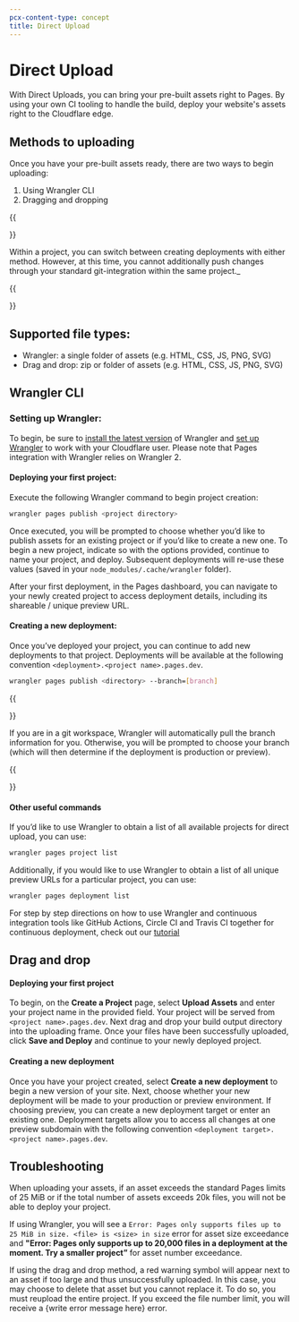 ```yaml
---
pcx-content-type: concept
title: Direct Upload
---
```


# Direct Upload

With Direct Uploads, you can bring your pre-built assets right to Pages. By using your own CI tooling to handle the build, deploy your website's assets right to the Cloudflare edge.

## Methods to uploading

Once you have your pre-built assets ready, there are two ways to begin uploading: 

1. Using Wrangler CLI 
2. Dragging and dropping 

{{<Aside type= "note">}}
  
Within a project, you can switch between creating deployments with either method. However, at this time, you cannot additionally push changes through your standard git-integration within the same project._

{{</Aside>}}

## Supported file types:

* Wrangler: a single folder of assets (e.g. HTML, CSS, JS, PNG, SVG)
* Drag and drop: zip or folder of assets (e.g. HTML, CSS, JS, PNG, SVG) 


## Wrangler CLI 

### Setting up Wrangler: 

To begin, be sure to [install the latest version](https://developers.cloudflare.com/workers/cli-wrangler/install-update/) of Wrangler and [set up Wrangler](https://developers.cloudflare.com/workers/cli-wrangler/authentication/) to work with your Cloudflare user. Please note that Pages integration with Wrangler relies on Wrangler 2.


#### Deploying your first project: 

Execute the following Wrangler command to begin project creation: 

```sh
wrangler pages publish <project directory>
```


Once executed, you will be prompted to choose whether you’d like to publish assets for an existing project or if you’d like to create a new one. To begin a new project, indicate so with the options provided, continue to name your project, and deploy. Subsequent deployments will re-use these values (saved in your `node_modules/.cache/wrangler` folder).

After your first deployment, in the Pages dashboard, you can navigate to your newly created project to access deployment details, including its shareable / unique preview URL. 


#### Creating a new deployment:

Once you’ve deployed your project, you can continue to add new deployments to that project. Deployments will be available at the following convention `<deployment>.<project name>.pages.dev`. 


```sh
wrangler pages publish <directory> --branch=[branch]
```

{{<Aside type= "note">}}

If you are in a git workspace, Wrangler will automatically pull the branch information for you. Otherwise, you will be prompted to choose your branch (which will then determine if the deployment is production or preview).

{{</Aside>}}

#### Other useful commands

If you’d like to use Wrangler to obtain a list of all available projects for direct upload, you can use:

```sh
wrangler pages project list
```

Additionally, if you would like to use Wrangler to obtain a list of all unique preview URLs for a particular project, you can use:

```sh
wrangler pages deployment list
```

For step by step directions on how to use Wrangler and continuous integration tools like GitHub Actions, Circle CI and Travis CI together for continuous deployment, check out our [tutorial](/pages/how-to/)


## Drag and drop


#### Deploying your first project

To begin, on the **Create a Project** page, select **Upload Assets** and enter your project name in the provided field. Your project will be served from `<project name>.pages.dev`. Next drag and drop your build output directory into the uploading frame. Once your files have been successfully uploaded, click **Save and Deploy** and continue to your newly deployed project. 


#### Creating a new deployment

Once you have your project created, select **Create a new deployment** to begin a new version of your site. Next, choose whether your new deployment will be made to your production or preview environment. If choosing preview, you can create a new deployment target or enter an existing one. Deployment targets allow you to access all changes at one preview subdomain with the following convention `<deployment target>.<project name>.pages.dev`. 


## Troubleshooting

When uploading your assets, if an asset exceeds the standard Pages limits of 25 MiB or if the total number of assets exceeds 20k files, you will not be able to deploy your project. 

If using Wrangler, you will see a `Error: Pages only supports files up to 25 MiB in size. <file> is <size> in size` error for asset size exceedance and **"Error: Pages only supports up to 20,000 files in a deployment at the moment. Try a smaller project”** for asset number exceedance. 

If using the drag and drop method, a red warning symbol will appear next to an asset if too large and thus unsuccessfully uploaded. In this case, you may choose to delete that asset but you cannot replace it. To do so, you must reupload the entire project. If you exceed the file number limit, you will receive a {write error message here} error. 
 
